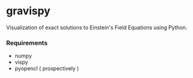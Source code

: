 # gravispy
Visualization of exact solutions to Einstein's Field Equations using Python.

### Requirements

+ numpy
+ vispy
+ pyopencl ( prospectively )
